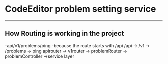 # CodeEditor problem setting service

  _________________________________

## How Routing is working in the project
  -api/v1/problems/ping
    -because the route  starts with /api
      /api   ->   /v1   ->       /problems  ->   ping
       apirouter -> v1router -> problemRouter -> problemController ->service layer